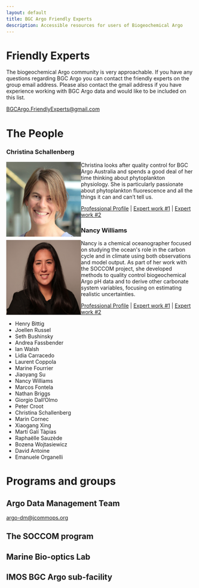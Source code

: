 ```yaml
---
layout: default
title: BGC Argo Friendly Experts
description: Accessible resources for users of Biogeochemical Argo
---
```


# Friendly Experts
The biogeochemical Argo community is very approachable. If you have any questions regarding BGC Argo you can contact the friendly experts on the group email address. Please also contact the gmail address if you have experience working with BGC Argo data and would like to be included on this list.

[BGCArgo.FriendlyExperts@gmail.com](mailto:BGCArgo.FriendlyExperts@gmail.com?)

# The People

### Christina Schallenberg
<img align="left" width="200" height="200" src="./Profiles/C_Schallenberg.jpg">
Christina looks after quality control for BGC Argo Australia and spends a good deal of her time thinking about phytoplankton physiology. She is particularly passionate about phytoplankton fluorescence and all the things it can and can’t tell us.

[Professional Profile](https://www.utas.edu.au/profiles/staff/imas/christina-schallenberg) | [Expert work #1](https://www.frontiersin.org/articles/10.3389/fmars.2019.00595/full) | [Expert work #2](https://bg.copernicus.org/articles/17/793/2020/)

### Nancy Williams
<img align="left" width="200" height="200" src="./Profiles/NL_Williams.png">
Nancy is a chemical oceanographer focused on studying the ocean's role in the carbon cycle and in climate using both observations and model output.  As part of her work with the SOCCOM project, she developed methods to quality control biogeochemical Argo pH data and to derive other carbonate system variables, focusing on estimating realistic uncertainties.

[Professional Profile](https://www.marine.usf.edu/nancy-williams/) | [Expert work #1](https://agupubs.onlinelibrary.wiley.com/doi/full/10.1002/2016GB005541) | [Expert work #2](https://agupubs.onlinelibrary.wiley.com/doi/full/10.1002/2016GL068539)


- Henry Bittig
- Joellen Russel
- Seth Bushinsky
- Andrea Fassbender
- Ian Walsh
- Lidia Carracedo
- Laurent Coppola
- Marine Fourrier
- Jiaoyang Su
- Nancy Williams
- Marcos Fontela
- Nathan Briggs
- Giorgio Dall’Olmo
- Peter Croot
- Christina Schallenberg
- Marin Cornec
- Xiaogang Xing
- Martí Galí Tàpias
- Raphaëlle Sauzède
- Bozena Wojtasiewicz
- David Antoine
- Emanuele Organelli

# Programs and groups
## Argo Data Management Team
[argo-dm@jcommops.org](mailto:argo-dm@jcommops.org?)

## The SOCCOM program


## Marine Bio-optics Lab


## IMOS BGC Argo sub-facility


